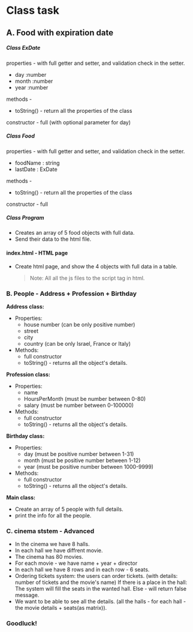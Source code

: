 # Class task

## A. Food with expiration date

##### Class ExDate

properties - with full getter and setter, and validation check in the setter.

- day :number
- month :number
- year :number

methods -

- toString() - return all the properties of the class

constructor - full (with optional parameter for day)

##### Class Food

properties - with full getter and setter, and validation check in the setter.

- foodName : string
- lastDate : ExDate

methods -

- toString() - return all the properties of the class

constructor - full

##### Class Program

- Creates an array of 5 food objects with full data.
- Send their data to the html file.

#### index.html - HTML page

- Create html page, and show the 4 objects with full data in a table.
  > Note: All all the js files to the script tag in html.

### B. People - Address + Profession + Birthday

**Address class:**

- Properties:
  - house number (can be only positive number)
  - street
  - city
  - country (can be only Israel, France or Italy)
- Methods:
  - full constructor
  - toString() - returns all the object's details.

**Profession class:**

- Properties:
  - name
  - HoursPerMonth (must be number between 0-80)
  - salary (must be number between 0-100000)
- Methods:
  - full constructor
  - toString() - returns all the object's details.

**Birthday class:**

- Properties:
  - day (must be positive number between 1-31)
  - month (must be positive number between 1-12)
  - year (must be positive number between 1000-9999)
- Methods:
  - full constructor
  - toString() - returns all the object's details.

**Main class:**

- Create an array of 5 people with full details.
- print the info for all the people.

### C. cinema ststem - Advanced

- In the cinema we have 8 halls.
- In each hall we have diffrent movie.
- The cinema has 80 movies.
- For each movie - we have name + year + director
- In each hall we have 8 rows and in each row - 6 seats.
- Ordering tickets system: the users can order tickets. (with details: number of tickets and the movie's name)
  If there is a place in the hall: The system will fill the seats in the wanted hall.
  Else - will return false message.
- We want to be able to see all the details. (all the halls - for each hall - the movie details + seats(as matrix)).

### Goodluck!
